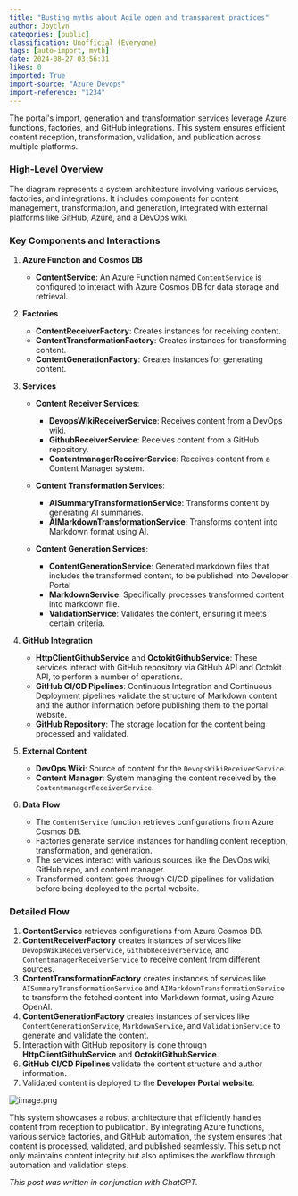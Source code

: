 ```yaml
---
title: "Busting myths about Agile open and transparent practices"
author: Joyclyn
categories: [public]
classification: Unofficial (Everyone)
tags: [auto-import, myth]
date: 2024-08-27 03:56:31
likes: 0
imported: True 
import-source: "Azure Devops"
import-reference: "1234"
---
```


The portal's import, generation and transformation services leverage Azure functions, factories, and GitHub integrations. This system ensures efficient content reception, transformation, validation, and publication across multiple platforms.
 
### High-Level Overview
 
The diagram represents a system architecture involving various services, factories, and integrations. It includes components for content management, transformation, and generation, integrated with external platforms like GitHub, Azure, and a DevOps wiki.
 
### Key Components and Interactions
 
1. **Azure Function and Cosmos DB**

    - **ContentService**: An Azure Function named `ContentService` is configured to interact with Azure Cosmos DB for data storage and retrieval.
2. **Factories**

    - **ContentReceiverFactory**: Creates instances for receiving content.
    - **ContentTransformationFactory**: Creates instances for transforming content.
    - **ContentGenerationFactory**: Creates instances for generating content.
3. **Services**

    - **Content Receiver Services**:

        - **DevopsWikiReceiverService**: Receives content from a DevOps wiki.
        - **GithubReceiverService**: Receives content from a GitHub repository.
        - **ContentmanagerReceiverService**: Receives content from a Content Manager system.
    - **Content Transformation Services**:

        - **AISummaryTransformationService**: Transforms content by generating AI summaries.
        - **AIMarkdownTransformationService**: Transforms content into Markdown format using AI.
    - **Content Generation Services**:

        - **ContentGenerationService**: Generated markdown files that includes the transformed content, to be published into Developer Portal
        - **MarkdownService**: Specifically processes transformed content into markdown file.
        - **ValidationService**: Validates the content, ensuring it meets certain criteria.
4. **GitHub Integration**

    - **HttpClientGithubService** and **OctokitGithubService**: These services interact with GitHub repository via GitHub API and Octokit API, to perform a number of operations.
    - **GitHub CI/CD Pipelines**: Continuous Integration and Continuous Deployment pipelines validate the structure of Markdown content and the author information before publishing them to the portal website.
    - **GitHub Repository**: The storage location for the content being processed and validated.
5. **External Content**

    - **DevOps Wiki**: Source of content for the `DevopsWikiReceiverService`.
    - **Content Manager**: System managing the content received by the `ContentmanagerReceiverService`.
6. **Data Flow**

    - The `ContentService` function retrieves configurations from Azure Cosmos DB.
    - Factories generate service instances for handling content reception, transformation, and generation.
    - The services interact with various sources like the DevOps wiki, GitHub repo, and content manager.
    - Transformed content goes through CI/CD pipelines for validation before being deployed to the portal website.

### Detailed Flow

1. **ContentService** retrieves configurations from Azure Cosmos DB.
2. **ContentReceiverFactory** creates instances of services like `DevopsWikiReceiverService`, `GithubReceiverService`, and `ContentmanagerReceiverService` to receive content from different sources.
3. **ContentTransformationFactory** creates instances of services like `AISummaryTransformationService` and `AIMarkdownTransformationService` to transform the fetched content into Markdown format, using Azure OpenAI.
4. **ContentGenerationFactory** creates instances of services like `ContentGenerationService`, `MarkdownService`, and `ValidationService` to generate and validate the content.
5. Interaction with GitHub repository is done through **HttpClientGithubService** and **OctokitGithubService**.
6. **GitHub CI/CD Pipelines** validate the content structure and author information.
7. Validated content is deployed to the **Developer Portal website**.

![image.png](/.attachments/image-7db7c28f-65ad-4ed5-a5c7-9e76ae3e694c.png)
 
This system showcases a robust architecture that efficiently handles content from reception to publication. By integrating Azure functions, various service factories, and GitHub automation, the system ensures that content is processed, validated, and published seamlessly. This setup not only maintains content integrity but also optimises the workflow through automation and validation steps.
 
*This post was written in conjunction with ChatGPT.*